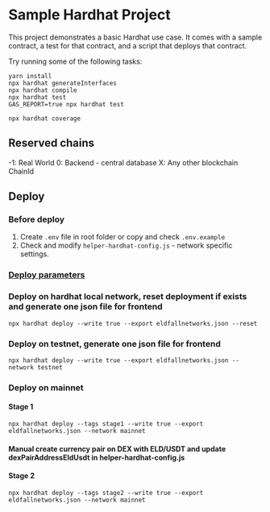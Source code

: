 # Sample Hardhat Project

This project demonstrates a basic Hardhat use case. It comes with a sample contract, a test for that contract, and a script that deploys that contract.

Try running some of the following tasks:

```shell
yarn install
npx hardhat generateInterfaces 
npx hardhat compile
npx hardhat test
GAS_REPORT=true npx hardhat test

npx hardhat coverage
```

## Reserved chains
-1: Real World
0: Backend - central database
X: Any other blockchain ChainId

## Deploy
### Before deploy
1. Create `.env` file in root folder or copy and check `.env.example`
2. Check and modify `helper-hardhat-config.js` - network specific settings.

### [Deploy parameters](https://github.com/wighawag/hardhat-deploy#1-hardhat-deploy)

### Deploy on hardhat local network, reset deployment if exists and generate one json file for frontend 
```shell
npx hardhat deploy --write true --export eldfallnetworks.json --reset
```

### Deploy on testnet, generate one json file for frontend
```shell
npx hardhat deploy --write true --export eldfallnetworks.json --network testnet
```

### Deploy on mainnet
#### Stage 1
```shell
npx hardhat deploy --tags stage1 --write true --export eldfallnetworks.json --network mainnet
```
#### Manual create currency pair on DEX with ELD/USDT and update dexPairAddressEldUsdt in helper-hardhat-config.js
#### Stage 2
```shell
npx hardhat deploy --tags stage2 --write true --export eldfallnetworks.json --network mainnet
```
